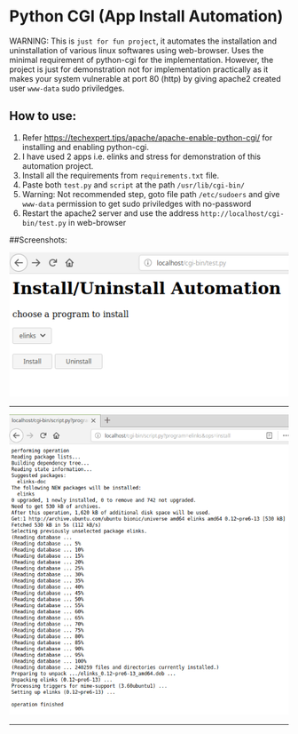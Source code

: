 # Python CGI (App Install Automation)
 WARNING: This is ```just for fun project```, it automates the installation and uninstallation of various linux softwares using web-browser. Uses the minimal requirement of python-cgi for the implementation. However, the project is just for demonstration not for implementation practically as it makes your system vulnerable at port 80 (http) by giving apache2 created user ```www-data``` sudo priviledges.

## How to use:


1. Refer https://techexpert.tips/apache/apache-enable-python-cgi/ for installing and enabling python-cgi.
2. I have used 2 apps i.e. elinks and stress for demonstration of this automation project.
3. Install all the requirements from ```requirements.txt``` file.
4. Paste both ```test.py``` and ```script``` at the path ```/usr/lib/cgi-bin/```
5. Warning: Not recommended step, goto file path ```/etc/sudoers``` and give ```www-data``` permission to get sudo priviledges with no-password
6. Restart the apache2 server and use the address ```http://localhost/cgi-bin/test.py``` in web-browser

##Screenshots:


![](img1.PNG)

**************************************

![](img2.PNG)

**************************************



